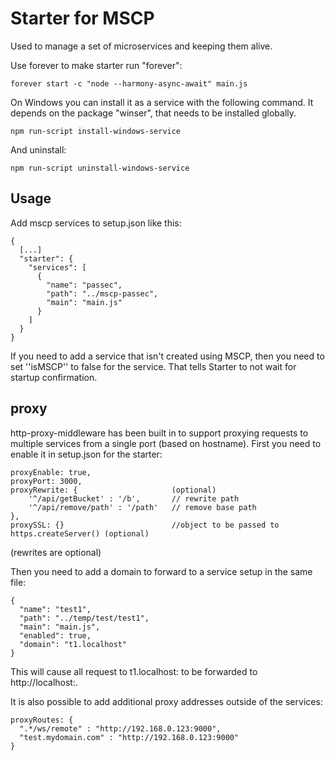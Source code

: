 # Starter for MSCP

Used to manage a set of microservices and keeping them alive.

Use forever to make starter run "forever":

```
forever start -c "node --harmony-async-await" main.js
```

On Windows you can install it as a service with the following command. It depends on the package "winser", that needs to be installed globally.
```
npm run-script install-windows-service
```

And uninstall:
```
npm run-script uninstall-windows-service
```

## Usage

Add mscp services to setup.json like this:

```
{
  [...]
  "starter": {
    "services": [
      {
        "name": "passec",
        "path": "../mscp-passec",
        "main": "main.js"
      }
    ]
  }
}
```

If you need to add a service that isn't created using MSCP, then you need to set ''isMSCP'' to false for the service. That tells Starter to not wait for startup confirmation.

## proxy

http-proxy-middleware has been built in to support proxying requests to multiple services from a single port (based on hostname). First you need to enable it in setup.json for the starter:

```
proxyEnable: true,
proxyPort: 3000,
proxyRewrite: {                     (optional)
    '^/api/getBucket' : '/b',       // rewrite path
    '^/api/remove/path' : '/path'   // remove base path
},
proxySSL: {}                        //object to be passed to https.createServer() (optional)
```

(rewrites are optional)

Then you need to add a domain to forward to a service setup in the same file:

```
{
  "name": "test1",
  "path": "../temp/test/test1",
  "main": "main.js",
  "enabled": true,
  "domain": "t1.localhost"
}
```

This will cause all request to t1.localhost:<proxyPort> to be forwarded to http://localhost:<port in service setup.json>.

It is also possible to add additional proxy addresses outside of the services:

```
proxyRoutes: {
  ".*/ws/remote" : "http://192.168.0.123:9000",
  "test.mydomain.com" : "http://192.168.0.123:9000"
}
```
